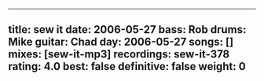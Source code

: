
---
title: sew it
date: 2006-05-27
bass:	Rob
drums:	Mike
guitar:	Chad
day: 2006-05-27
songs: []
mixes: [sew-it-mp3]
recordings: sew-it-378
rating: 4.0
best: false
definitive: false
weight: 0
---
